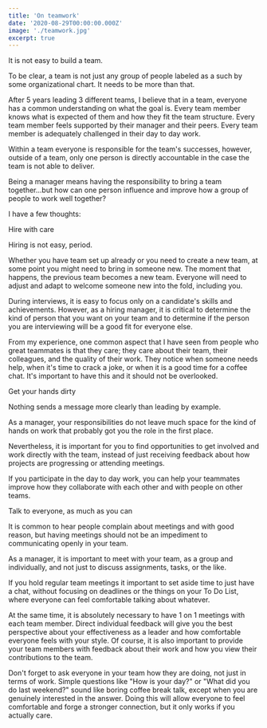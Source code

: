 ```yaml
---
title: 'On teamwork'
date: '2020-08-29T00:00:00.000Z'
image: './teamwork.jpg'
excerpt: true
---
```


It is not easy to build a team.

To be clear, a team is not just any group of people labeled as a such by some organizational chart. It needs to be more than that.

After 5 years leading 3 different teams, I believe that in a team, everyone has a common understanding on what the goal is. Every team member knows what is expected of them and how they fit the team structure. Every team member feels supported by their manager and their peers. Every team member is adequately challenged in their day to day work.

<!--more-->

Within a team everyone is responsible for the team's successes, however, outside of a team, only one person is directly accountable in the case the team is not able to deliver.

Being a manager means having the responsibility to bring a team together...but how can one person influence and improve how a group of people to work well together?

I have a few thoughts:

<p class="subtitle">Hire with care</p>

Hiring is not easy, period.

Whether you have team set up already or you need to create a new team, at some point you might need to bring in someone new. The moment that happens, the previous team becomes a new team. Everyone will need to adjust and adapt to welcome someone new into the fold, including you.

During interviews, it is easy to focus only on a candidate's skills and achievements. However, as a hiring manager, it is critical to determine the kind of person that you want on your team and to determine if the person you are interviewing will be a good fit for everyone else.

From my experience, one common aspect that I have seen from people who great teammates is that they care; they care about their team, their colleagues, and the quality of their work. They notice when someone needs help, when it's time to crack a joke, or when it is a good time for a coffee chat. It's important to have this and it should not be overlooked.

<p class="subtitle">Get your hands dirty</p>

Nothing sends a message more clearly than leading by example.

As a manager, your responsibilities do not leave much space for the kind of hands on work that probably got you the role in the first place. 

Nevertheless, it is important for you to find opportunities to get involved and work directly with the team, instead of just receiving feedback about how projects are progressing or attending meetings.

If you participate in the day to day work, you can help your teammates improve how they collaborate with each other and with people on other teams.

<p class="subtitle">Talk to everyone, as much as you can</p>

It is common to hear people complain about meetings and with good reason, but having meetings should not be an impediment to communicating openly in your team.

As a manager, it is important to meet with your team, as a group and individually, and not just to discuss assignments, tasks, or the like.

If you hold regular team meetings it important to set aside time to just have a chat, without focusing on deadlines or the things on your To Do List, where everyone can feel comfortable talking about whatever.

At the same time, it is absolutely necessary to have 1 on 1 meetings with each team member. Direct individual feedback will give you the best perspective about your effectiveness as a leader and how comfortable everyone feels with your style. Of course, it is also important to provide your team members with feedback about their work and how you view their contributions to the team.

Don't forget to ask everyone in your team how they are doing, not just in terms of work. Simple questions like "How is your day?" or "What did you do last weekend?" sound like boring coffee break talk, except when you are genuinely interested in the answer. Doing this will allow everyone to feel comfortable and forge a stronger connection, but it only works if you actually care.
